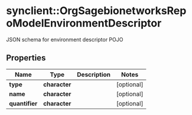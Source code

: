 # synclient::OrgSagebionetworksRepoModelEnvironmentDescriptor

JSON schema for environment descriptor POJO

## Properties
Name | Type | Description | Notes
------------ | ------------- | ------------- | -------------
**type** | **character** |  | [optional] 
**name** | **character** |  | [optional] 
**quantifier** | **character** |  | [optional] 


